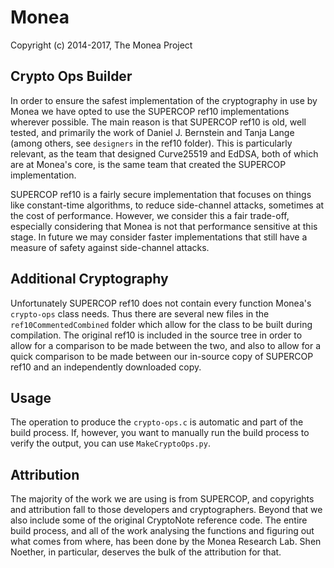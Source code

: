 # Monea

Copyright (c) 2014-2017, The Monea Project

## Crypto Ops Builder

In order to ensure the safest implementation of the cryptography in use by Monea we have opted to use the SUPERCOP ref10 implementations wherever possible. The main reason is that SUPERCOP ref10 is old, well tested, and primarily the work of Daniel J. Bernstein and Tanja Lange (among others, see ```designers``` in the ref10 folder). This is particularly relevant, as the team that designed Curve25519 and EdDSA, both of which are at Monea's core, is the same team that created the SUPERCOP implementation.

SUPERCOP ref10 is a fairly secure implementation that focuses on things like constant-time algorithms, to reduce side-channel attacks, sometimes at the cost of performance. However, we consider this a fair trade-off, especially considering that Monea is not that performance sensitive at this stage. In future we may consider faster implementations that still have a measure of safety against side-channel attacks.

## Additional Cryptography

Unfortunately SUPERCOP ref10 does not contain every function Monea's ```crypto-ops``` class needs. Thus there are several new files in the ```ref10CommentedCombined``` folder which allow for the class to be built during compilation. The original ref10 is included in the source tree in order to allow for a comparison to be made between the two, and also to allow for a quick comparison to be made between our in-source copy of SUPERCOP ref10 and an independently downloaded copy.

## Usage

The operation to produce the ```crypto-ops.c``` is automatic and part of the build process. If, however, you want to manually run the build process to verify the output, you can use ```MakeCryptoOps.py```.

## Attribution

The majority of the work we are using is from SUPERCOP, and copyrights and attribution fall to those developers and cryptographers. Beyond that we also include some of the original CryptoNote reference code. The entire build process, and all of the work analysing the functions and figuring out what comes from where, has been done by the Monea Research Lab. Shen Noether, in particular, deserves the bulk of the attribution for that.
